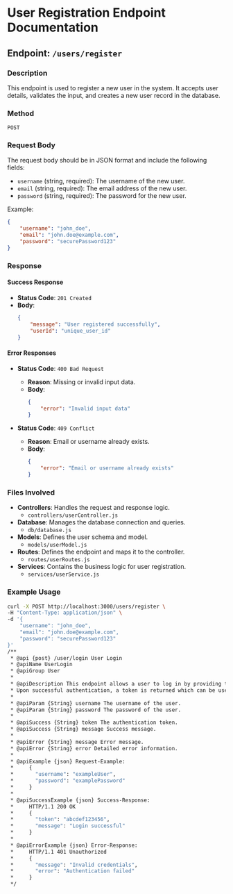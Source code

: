 # User Registration Endpoint Documentation

## Endpoint: `/users/register`

### Description
This endpoint is used to register a new user in the system. It accepts user details, validates the input, and creates a new user record in the database.

### Method
`POST`

### Request Body
The request body should be in JSON format and include the following fields:

- `username` (string, required): The username of the new user.
- `email` (string, required): The email address of the new user.
- `password` (string, required): The password for the new user.

Example:
```json
{
    "username": "john_doe",
    "email": "john.doe@example.com",
    "password": "securePassword123"
}
```

### Response

#### Success Response
- **Status Code**: `201 Created`
- **Body**:
    ```json
    {
        "message": "User registered successfully",
        "userId": "unique_user_id"
    }
    ```

#### Error Responses
- **Status Code**: `400 Bad Request`
    - **Reason**: Missing or invalid input data.
    - **Body**:
        ```json
        {
            "error": "Invalid input data"
        }
        ```

- **Status Code**: `409 Conflict`
    - **Reason**: Email or username already exists.
    - **Body**:
        ```json
        {
            "error": "Email or username already exists"
        }
        ```

### Files Involved

- **Controllers**: Handles the request and response logic.
    - `controllers/userController.js`
- **Database**: Manages the database connection and queries.
    - `db/database.js`
- **Models**: Defines the user schema and model.
    - `models/userModel.js`
- **Routes**: Defines the endpoint and maps it to the controller.
    - `routes/userRoutes.js`
- **Services**: Contains the business logic for user registration.
    - `services/userService.js`

### Example Usage
```bash
curl -X POST http://localhost:3000/users/register \
-H "Content-Type: application/json" \
-d '{
    "username": "john_doe",
    "email": "john.doe@example.com",
    "password": "securePassword123"
}'
/**
 * @api {post} /user/login User Login
 * @apiName UserLogin
 * @apiGroup User
 * 
 * @apiDescription This endpoint allows a user to log in by providing their credentials. 
 * Upon successful authentication, a token is returned which can be used for subsequent requests.
 * 
 * @apiParam {String} username The username of the user.
 * @apiParam {String} password The password of the user.
 * 
 * @apiSuccess {String} token The authentication token.
 * @apiSuccess {String} message Success message.
 * 
 * @apiError {String} message Error message.
 * @apiError {String} error Detailed error information.
 * 
 * @apiExample {json} Request-Example:
 *     {
 *       "username": "exampleUser",
 *       "password": "examplePassword"
 *     }
 * 
 * @apiSuccessExample {json} Success-Response:
 *     HTTP/1.1 200 OK
 *     {
 *       "token": "abcdef123456",
 *       "message": "Login successful"
 *     }
 * 
 * @apiErrorExample {json} Error-Response:
 *     HTTP/1.1 401 Unauthorized
 *     {
 *       "message": "Invalid credentials",
 *       "error": "Authentication failed"
 *     }
 */